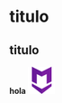 # titulo

## titulo

**hola**
![alt text](https://github.com/adam-p/markdown-here/raw/master/src/common/images/icon48.png "Logo Title Text 1")
